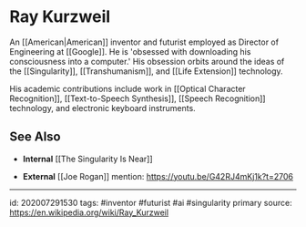 # Ray Kurzweil
An [[American|American]] inventor and futurist employed as Director of Engineering at [[Google]]. He is 'obsessed with downloading his consciousness into a computer.' His obsession orbits around the ideas of the [[Singularity]], [[Transhumanism]], and [[Life Extension]] technology.

His academic contributions include work in [[Optical Character Recognition]], [[Text-to-Speech Synthesis]], [[Speech Recognition]] technology, and electronic keyboard instruments. 

## See Also
- **Internal**
[[The Singularity Is Near]]

- **External**
[[Joe Rogan]] mention: https://youtu.be/G42RJ4mKj1k?t=2706


---

id: 202007291530
tags: #inventor #futurist #ai #singularity
primary source: https://en.wikipedia.org/wiki/Ray_Kurzweil
